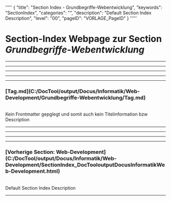 '''''
{
"title": "Section Index - Grundbegriffe-Webentwicklung",
"keywords": "SectionIndex",
"categories": "",
"description": "Default Section Index Description",
"level": "00",
"pageID": "VORLAGE_PageID"
}
'''''


<h1>Section-Index Webpage zur Section <i>Grundbegriffe-Webentwicklung</i></h1>

<hr><hr><hr><hr><hr>


<h3>[Tag.md](C:/DocTool/output/Docus/Informatik/Web-Development/Grundbegriffe-Webentwicklung/Tag.md)</h3><br>Kein Frontmatter gepglegt und somit auch kein Titelinformation bzw Description<hr><hr><hr><hr><h3>[Vorherige Section: Web-Development](C:/DocTool/output/Docus/Informatik/Web-Development/SectionIndex_DocTooloutputDocusInformatikWeb-Development.html)</h3><br>Default Section Index Description<hr>